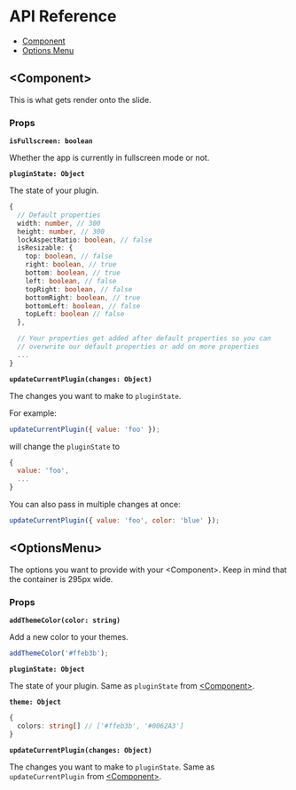# API Reference

* [Component](#component)
* [Options Menu](#optionsmenu)

## \<Component>
This is what gets render onto the slide.

### Props

**```isFullscreen: boolean```**

Whether the app is currently in fullscreen mode or not.

**```pluginState: Object```**

The state of your plugin.

```typescript
{
  // Default properties
  width: number, // 300
  height: number, // 300
  lockAspectRatio: boolean, // false
  isResizable: {
    top: boolean, // false
    right: boolean, // true
    bottom: boolean, // true
    left: boolean, // false
    topRight: boolean, // false
    bottomRight: boolean, // true
    bottomLeft: boolean, // false
    topLeft: boolean // false
  },

  // Your properties get added after default properties so you can
  // overwrite our default properties or add on more properties
  ...
}
```

**```updateCurrentPlugin(changes: Object)```**

The changes you want to make to `pluginState`.

For example:

```javascript
updateCurrentPlugin({ value: 'foo' });
```

will change the `pluginState` to

```javascript
{
  value: 'foo',
  ...
}
```

You can also pass in multiple changes at once:

```javascript
updateCurrentPlugin({ value: 'foo', color: 'blue' });
```

## \<OptionsMenu>
The options you want to provide with your \<Component>.
Keep in mind that the container is 295px wide.


### Props

**```addThemeColor(color: string)```**

Add a new color to your themes.

```javascript
addThemeColor('#ffeb3b');
```


**```pluginState: Object```**

The state of your plugin. Same as `pluginState` from [\<Component>](#component).

**```theme: Object```**

```typescript
{
  colors: string[] // ['#ffeb3b', '#0062A3']
}
```

**```updateCurrentPlugin(changes: Object)```**

The changes you want to make to `pluginState`. Same as `updateCurrentPlugin` from
[\<Component>](#component).